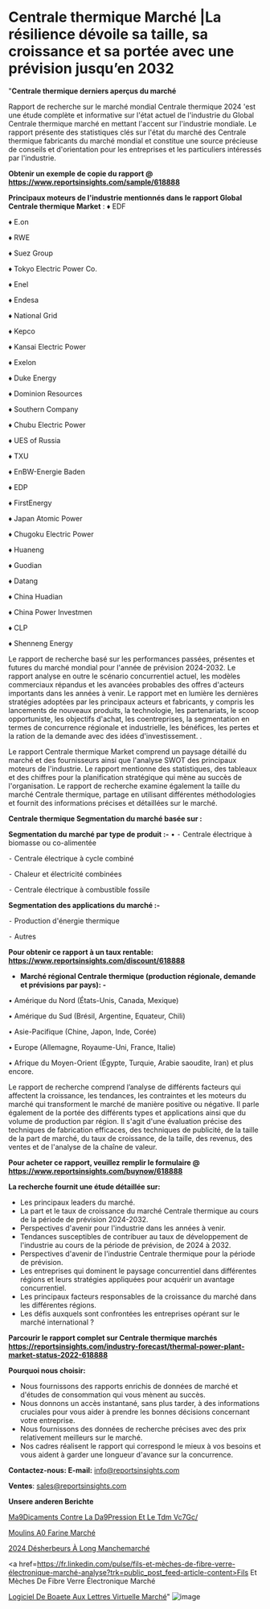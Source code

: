 # Centrale thermique Marché |La résilience dévoile sa taille, sa croissance et sa portée avec une prévision jusqu’en 2032

"<strong>Centrale thermique derniers aperçus du marché</strong>

Rapport de recherche sur le marché mondial Centrale thermique 2024 'est une étude complète et informative sur l'état actuel de l'industrie du Global Centrale thermique marché en mettant l'accent sur l'industrie mondiale. Le rapport présente des statistiques clés sur l'état du marché des Centrale thermique fabricants du marché mondial et constitue une source précieuse de conseils et d'orientation pour les entreprises et les particuliers intéressés par l'industrie.

<strong>Obtenir un exemple de copie du rapport @ <a href=https://www.reportsinsights.com/sample/618888>https://www.reportsinsights.com/sample/618888</a></strong>

<strong>Principaux moteurs de l'industrie mentionnés dans le rapport Global Centrale thermique Market</strong> :
♦ EDF

♦ E.on

♦ RWE

♦ Suez Group

♦ Tokyo Electric Power Co.

♦ Enel

♦ Endesa

♦ National Grid

♦ Kepco

♦ Kansai Electric Power

♦ Exelon

♦ Duke Energy

♦ Dominion Resources

♦ Southern Company

♦ Chubu Electric Power

♦ UES of Russia

♦ TXU

♦ EnBW-Energie Baden

♦ EDP

♦ FirstEnergy

♦ Japan Atomic Power

♦ Chugoku Electric Power

♦ Huaneng

♦ Guodian

♦ Datang

♦ China Huadian

♦ China Power Investmen

♦ CLP

♦ Shenneng Energy

Le rapport de recherche basé sur les performances passées, présentes et futures du marché mondial pour l'année de prévision 2024-2032. Le rapport analyse en outre le scénario concurrentiel actuel, les modèles commerciaux répandus et les avancées probables des offres d'acteurs importants dans les années à venir. Le rapport met en lumière les dernières stratégies adoptées par les principaux acteurs et fabricants, y compris les lancements de nouveaux produits, la technologie, les partenariats, le scoop opportuniste, les objectifs d'achat, les coentreprises, la segmentation en termes de concurrence régionale et industrielle, les bénéfices, les pertes et la ration de la demande avec des idées d'investissement. .

Le rapport Centrale thermique Market comprend un paysage détaillé du marché et des fournisseurs ainsi que l'analyse SWOT des principaux moteurs de l'industrie. Le rapport mentionne des statistiques, des tableaux et des chiffres pour la planification stratégique qui mène au succès de l'organisation. Le rapport de recherche examine également la taille du marché Centrale thermique, partage en utilisant différentes méthodologies et fournit des informations précises et détaillées sur le marché.

<strong>Centrale thermique Segmentation du marché basée sur :</strong>

<strong>Segmentation du marché par type de produit :-</strong>
•
⁃ Centrale électrique à biomasse ou co-alimentée

⁃ Centrale électrique à cycle combiné

⁃ Chaleur et électricité combinées

⁃ Centrale électrique à combustible fossile

<strong>Segmentation des applications du marché :-</strong>

⁃ Production d'énergie thermique

⁃ Autres

<strong>Pour obtenir ce rapport à un taux rentable: <a href=https://www.reportsinsights.com/discount/618888>https://www.reportsinsights.com/discount/618888</a></strong>
<ul>
  <li><strong>Marché régional Centrale thermique (production régionale, demande et prévisions par pays): -</strong></li>
</ul>
• Amérique du Nord (États-Unis, Canada, Mexique)

• Amérique du Sud (Brésil, Argentine, Equateur, Chili)

• Asie-Pacifique (Chine, Japon, Inde, Corée)

• Europe (Allemagne, Royaume-Uni, France, Italie)

• Afrique du Moyen-Orient (Égypte, Turquie, Arabie saoudite, Iran) et plus encore.

Le rapport de recherche comprend l’analyse de différents facteurs qui affectent la croissance, les tendances, les contraintes et les moteurs du marché qui transforment le marché de manière positive ou négative. Il parle également de la portée des différents types et applications ainsi que du volume de production par région. Il s'agit d'une évaluation précise des techniques de fabrication efficaces, des techniques de publicité, de la taille de la part de marché, du taux de croissance, de la taille, des revenus, des ventes et de l'analyse de la chaîne de valeur.

<strong>Pour acheter ce rapport, veuillez remplir le formulaire @   <a href=https://www.reportsinsights.com/buynow/618888>https://www.reportsinsights.com/buynow/618888</a></strong>

<strong>La recherche fournit une étude détaillée sur:</strong>
<ul>
  <li>Les principaux leaders du marché.</li>
  <li>La part et le taux de croissance du marché Centrale thermique au cours de la période de prévision 2024-2032.</li>
  <li>Perspectives d'avenir pour l'industrie dans les années à venir.</li>
  <li>Tendances susceptibles de contribuer au taux de développement de l'industrie au cours de la période de prévision, de 2024 à 2032.</li>
  <li>Perspectives d'avenir de l'industrie Centrale thermique pour la période de prévision.</li>
  <li>Les entreprises qui dominent le paysage concurrentiel dans différentes régions et leurs stratégies appliquées pour acquérir un avantage concurrentiel.</li>
  <li>Les principaux facteurs responsables de la croissance du marché dans les différentes régions.</li>
  <li>Les défis auxquels sont confrontées les entreprises opérant sur le marché international ?</li>
</ul>

<strong>Parcourir le rapport complet sur Centrale thermique marchés <a href=https://reportsinsights.com/industry-forecast/thermal-power-plant-market-status-2022-618888>https://reportsinsights.com/industry-forecast/thermal-power-plant-market-status-2022-618888</a></strong>

<strong>Pourquoi nous choisir:</strong>
<ul>
  <li>Nous fournissons des rapports enrichis de données de marché et d'études de consommation qui vous mènent au succès.</li>
  <li>Nous donnons un accès instantané, sans plus tarder, à des informations cruciales pour vous aider à prendre les bonnes décisions concernant votre entreprise.</li>
  <li>Nous fournissons des données de recherche précises avec des prix relativement meilleurs sur le marché.</li>
  <li>Nos cadres réalisent le rapport qui correspond le mieux à vos besoins et vous aident à garder une longueur d'avance sur la concurrence.</li>
</ul>
<strong>Contactez-nous:
</strong><strong>E-mail:</strong> <a href=mailto:info@reportsinsights.com>info@reportsinsights.com</a>

<strong>Ventes</strong>: <a href=mailto:sales@reportsinsights.com>sales@reportsinsights.com</a>

<strong>Unsere anderen Berichte</strong>

<a href=https://www.linkedin.com/pulse/m%C3%A9dicaments-contre-la-d%C3%A9pression-et-le-tdm-vc7gc/>Ma9Dicaments Contre La Da9Pression Et Le Tdm Vc7Gc/</a>

<a href=https://www.linkedin.com/pulse/moulins-%C3%A0-farine-march%C3%A9-2024-part-croissance-c4ksc/>Moulins A0 Farine Marché</a>

<a href=https://www.linkedin.com/pulse/2024-désherbeurs-à-long-manchemarché-segmentation-meeic/>2024 Désherbeurs À Long Manchemarché</a>

<a href=https://fr.linkedin.com/pulse/fils-et-mèches-de-fibre-verre-électronique-marché-analyse?trk=public_post_feed-article-content>Fils Et Mèches De Fibre Verre Électronique Marché</a>

<a href=https://www.linkedin.com/pulse/logiciel-de-bo%C3%AEte-aux-lettres-virtuelle-march%C3%A9paysage-vzktf/>Logiciel De Boaete Aux Lettres Virtuelle Marché</a>"
![image](https://github.com/daminid12/RItrends/assets/158430485/28601972-d179-44d9-9970-eb3f168f4b99)
